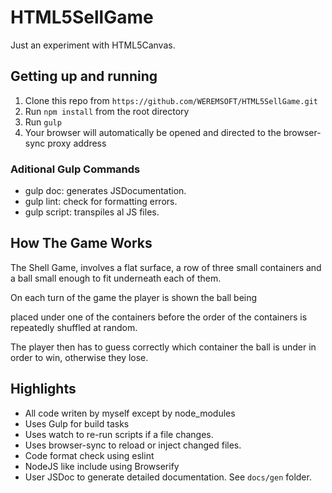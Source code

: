 # HTML5SellGame
Just an experiment with HTML5Canvas.

## Getting up and running

1. Clone this repo from `https://github.com/WEREMSOFT/HTML5SellGame.git`
2. Run `npm install` from the root directory
3. Run `gulp`
4. Your browser will automatically be opened and directed to the browser-sync proxy address

### Aditional Gulp Commands
* gulp doc: generates JSDocumentation.
* gulp lint: check for formatting errors.
* gulp script: transpiles al JS files.

## How The Game Works

The Shell Game, involves a flat surface, a row of three small containers and a ball small enough to fit underneath each of them.

On each turn of the game the player is shown the ball being

placed under one of the containers before the order of the containers is repeatedly shuffled at random.

The player then has to guess correctly which container the ball is under in order to win, otherwise they lose.

## Highlights
* All code writen by myself except by node_modules
* Uses Gulp for build tasks
* Uses watch to re-run scripts if a file changes.
* Uses browser-sync to reload or inject changed files.
* Code format check using eslint
* NodeJS like include using Browserify
* User JSDoc to generate detailed documentation. See `docs/gen` folder.